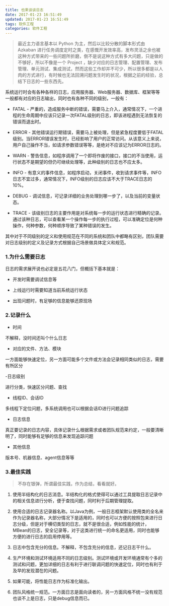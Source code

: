 ```yaml
---
title: 也来谈谈日志
date: 2017-01-23 16:51:49
updated: 2017-01-23 16:51:49 
tags: 软件工程
categories: 软件工程
---
```


> 最近主力语言基本以 Python 为主，然后以比较分散的脚本形式由 Azkaban 进行任务调度定时之类，在感慨开发效率高，发布灵活之余也被这种方式带来的一些问题所折磨，倒不是说这种方式有多大问题，只是做的不够好，所以不像是一个 Project ，缺少对应的日志管理、配置管理、发布管理、单元测试、集成测试，然而这些工作却并不可少，所以很多都是以人肉的方式进行，有时候也无法回溯问题发生时的状况，根据之前的经验，总结下日志的一些东西先。

系统运行时会有各种各样的日志，应用服务器、Web服务器、数据库、框架等等一般都有对应的日志输出，同时也有各种不同的级别，一般有：

- FATAL - 严重的，造成服务中断的错误，需要马上介入，通常情况下，一个进程的生命周期中应该只记录一次FATAL级别的日志，即该进程遇到无法恢复的错误而退出时。

- ERROR - 其他错误运行期错误，需要马上被处理，但是紧急程度要低于FATAL级别。当ERROR错误发生时，已经影响了用户的正常访问。从该意义上来说，用户自己操作不当，如请求参数错误等等，是绝对不应该记为ERROR日志的。

- WARN - 警告信息，如程序调用了一个即将作废的接口，接口的不当使用，运行状态不是期望的但仍可继续处理等，此种级别的日志也不应太多。

- INFO - 有意义的事件信息，如程序启动，关闭事件，收到请求事件等，INFO日志不宜过多，通常情况下，INFO级别的日志应该不大于TRACE日志的10%。

- DEBUG - 调试信息，可记录详细的业务处理到哪一步了，以及当前的变量状态。

- TRACE - 该级别日志的主要作用是对系统每一步的运行状态进行精确的记录。通过该种日志，可以查看某一个操作每一步的执行过程，可以准确定位是何种操作，何种参数，何种顺序导致了某种错误的发生。

其中对于不同级别的定义和使用规范在不同的系统和团队中都略有区别，团队需要对日志级别的定义及记录方式根据自己场景做具体定义和规范。


### 1.为什么需要日志
日志的需求展开说也必定是五花八门，但概括下基本就是：

- 开发时需要调试信息等

- 上线运行时需要知道当前系统运行状态

- 出现问题时，有足够的信息能够还原现场

### 2.记录什么

- 时间

不解释，没时间还叫个什么日志

- 对应的文件、方法、模块

一方面能够快速定位，另一方面可能多个文件或方法会记录相同类似的日志，需要有所区分

-日志级别

进行分类，快速区分问题、查找

- 线程ID、会话ID

多线程下定位问题，多系统调用也可以根据会话ID进行问题追踪

- 日志信息

真正要记录的日志内容，具体记录什么根据需求或者团队规范来约定，一般要清晰明了，同时能够有足够的信息来发现追踪问题

- 其他信息

版本号、机器信息、agent信息等等

### 3.最佳实践
> 不存在银弹，所谓最佳实践，作为总结，看看就好。

1. 使用半结构化的日志消息。半结构化的格式使得可以通过工具提取日志记录中的相关信息进行分析，便于查找问题，同时利于后期管理提取。

2. 使用合适的日志记录器名称。以Java为例，一般日志框架默认使用类的全名来作为记录器名称，大部分情况下是适用的，同时也可以方便的按照包来进行日志分级，但是对于横切类型的日志，就不是很合适，例如性能的统计，MBean的日志，安全记录等，对于这类进行统一的命名更适用，同时也能够方便的进行日志的启用停用等。

3. 日志中包含充分的信息。不解释，不包含充分的信息，还记日志干什么。

4. 生产环境和测试环境适用不同的日志级别。测试环境或开发环境通常有个多的测试和问题，更加详细的日志有利于进行联调问题的快速定位，同时也有利于及早的发现潜在的问题。

5. 如果可能，将性能日志作为标准化输出。

6. 团队风格统一规范。一方面日志是面向读者的，另一方面风格不统一没有规范也谈不上是日志，只是debug信息而已。